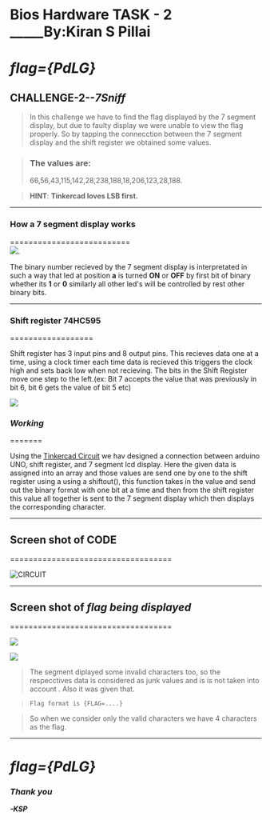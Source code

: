 # Bios Hardware TASK - 2   _____By:Kiran S Pillai 
# _flag={PdLG}_
## 
## **CHALLENGE-2--_7Sniff_**

>In this challenge we have to find the flag displayed by the 7 segment display, but due to faulty display we were unable to view the flag properly.
So by tapping the connecction between the 7 segment display and the shift register we obtained some values.

>### The values are:
>66,56,43,115,142,28,238,188,18,206,123,28,188.

>**HINT**: **Tinkercad loves LSB first.**

---

### **How a 7 segment display works**  
==========================   
![](https://i.ibb.co/WVXQcpM/7SegP.png).

The binary number recieved by the 7 segment display is interpretated in such a way that led at position **a** is turned **ON** or **OFF** by first bit of binary whether its **1** or **0** similarly all other led's will be controlled by rest other binary bits.
_____

### **Shift register 74HC595**
==================

Shift register has 3 input pins and 8 output pins. This recieves data one at a time, using a clock timer each time data is recieved this triggers the clock high and sets back low when not recieving. The bits in the Shift Register move one step to the left.(ex: Bit 7 accepts the value that was previously in bit 6, bit 6 gets the value of bit 5 etc)

![](https://i.ibb.co/xXqHzSh/74-HC595-Shift-Register-Working.gif)

### _**Working**_ 
=======

Using the [Tinkercad Circuit](https://www.tinkercad.com/things/8h5UOY9PFln-copy-of-flag-finder/editel?sharecode=nlTZU2Xx5JOg0ht1CyifR44z_I2QZLwAOcahPcEQ5FA) we hav designed a connection between arduino UNO, shift register, and 7 segment lcd display. Here the given data is assigned into an array and those values are send one by one to the shift register using a using a shiftout(), this function takes in the value and send out the binary format with one bit at a time and then from the shift register this value all together is sent to the 7 segment display which then displays the corresponding character.
___

## Screen shot of **CODE**
===================================

![CIRCUIT](https://i.ibb.co/7gyc56Q/code.png)

___

## Screen shot of **_flag being displayed_**
===================================

![](https://i.ibb.co/n3Mz52D/flag.jpg)

![](https://i.ibb.co/4K4tkk8/pdlg.jpg) 
>The segment diplayed some invalid characters too, so the respecctives data is considered as junk values and is is not taken into account . Also it was given that.

>`Flag format is {FLAG=....}`

>So when we consider only the valid characters we have 4 characters as the flag.
___

# _flag={PdLG}_

### _Thank you_

___-KSP___